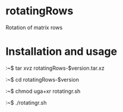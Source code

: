 # rotatingRows
Rotation of matrix rows

# Installation and usage

:~$ tar xvz rotatingRows-\$version.tar.xz

:~$ cd rotatingRows-\$version

:~$ chmod uga+xr rotatingr.sh

:~$ ./rotatingr.sh
